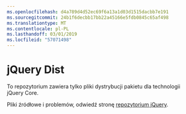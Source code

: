 ```yaml
---
ms.openlocfilehash: d4a789d4d52ec69f6a13a1d03d1515dacbb7e191
ms.sourcegitcommit: 24b1f6decbb17bb22a45166e5fdb0845c65af498
ms.translationtype: MT
ms.contentlocale: pl-PL
ms.lasthandoff: 03/01/2019
ms.locfileid: "57071498"
---
```

# <a name="jquery-dist"></a>jQuery Dist

To repozytorium zawiera tylko pliki dystrybucji pakietu dla technologii jQuery Core.

Pliki źródłowe i problemów, odwiedź stronę [repozytorium jQuery](https://github.com/jquery/jquery).
